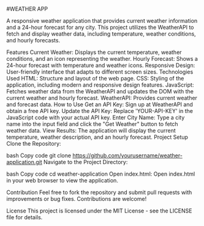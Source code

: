 #WEATHER APP

A responsive weather application that provides current weather information and a 24-hour forecast for any city. This project utilizes the WeatherAPI to fetch and display weather data, including temperature, weather conditions, and hourly forecasts.

Features
Current Weather: Displays the current temperature, weather conditions, and an icon representing the weather.
Hourly Forecast: Shows a 24-hour forecast with temperature and weather icons.
Responsive Design: User-friendly interface that adapts to different screen sizes.
Technologies Used
HTML: Structure and layout of the web page.
CSS: Styling of the application, including modern and responsive design features.
JavaScript: Fetches weather data from the WeatherAPI and updates the DOM with the current weather and hourly forecast.
WeatherAPI: Provides current weather and forecast data.
How to Use
Get an API Key: Sign up at WeatherAPI and obtain a free API key.
Update the API Key: Replace 'YOUR-API-KEY' in the JavaScript code with your actual API key.
Enter City Name: Type a city name into the input field and click the "Get Weather" button to fetch weather data.
View Results: The application will display the current temperature, weather description, and an hourly forecast.
Project Setup
Clone the Repository:

bash
Copy code
git clone https://github.com/yourusername/weather-application.git
Navigate to the Project Directory:

bash
Copy code
cd weather-application
Open index.html: Open index.html in your web browser to view the application.

Contribution
Feel free to fork the repository and submit pull requests with improvements or bug fixes. Contributions are welcome!

License
This project is licensed under the MIT License - see the LICENSE file for details.
